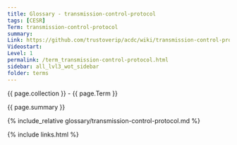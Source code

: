 ```yaml
---
title: Glossary - transmission-control-protocol
tags: [CESR]
Term: transmission-control-protocol
summary: 
Link: https://github.com/trustoverip/acdc/wiki/transmission-control-protocol.md
Videostart: 
Level: 1
permalink: /term_transmission-control-protocol.html
sidebar: all_lvl3_wot_sidebar
folder: terms
---
```


{{ page.collection }} - {{ page.Term }}

   {{ page.summary }}

{% include_relative glossary/transmission-control-protocol.md %}

 {% include links.html %} 
